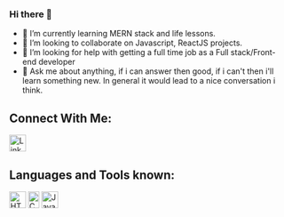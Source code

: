 ### Hi there 👋

<!--
**RutvikJogdand/RutvikJogdand** is a ✨ _special_ ✨ repository because its `README.md` (this file) appears on your GitHub profile.

Here are some ideas to get you started:
-->


- 🌱 I’m currently learning MERN stack and life lessons.
- 👯 I’m looking to collaborate on Javascript, ReactJS projects.
- 🤔 I’m looking for help with getting a full time job as a Full stack/Front-end developer
- 💬 Ask me about anything, if i can answer then good, if i can't then i'll learn something new. In general it would lead to a nice conversation i think.

## Connect With Me:
<a href="https://in.linkedin.com/in/rutvik-jogdand-794962170" > 
<img src="https://camo.githubusercontent.com/d659d2bac00c01b42bffbae84bdc121e828b8fecd5b4949ffa2575f5d9e4a371/68747470733a2f2f63646e2e6a7364656c6976722e6e65742f6e706d2f73696d706c652d69636f6e734076332f69636f6e732f6c696e6b6564696e2e737667" alt="LinkedIn"
	title="LinkedIn logo" width="30" height="30"  />
</a>

## Languages and Tools known:
<img src="https://www.w3.org/html/logo/downloads/HTML5_Logo_512.png" alt="HTML"
	title="HTML logo" width="30" height="30" class="img_one"/> 
<img src="https://upload.wikimedia.org/wikipedia/commons/thumb/3/3d/CSS.3.svg/730px-CSS.3.svg.png" alt="CSS"
	title="CSS logo" width="20" height="30"  class="img_one" /> 
    <img src="https://www.freepnglogos.com/uploads/javascript-png/javascript-vector-logo-yellow-png-transparent-javascript-vector-12.png" alt="Javascript"
	title="Javascript logo" width="30" height="30" class="img_one" />
